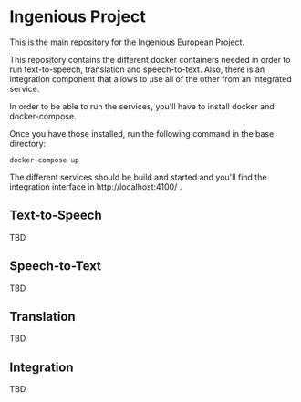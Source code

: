 # Ingenious Project

This is the main repository for the Ingenious European Project. 

This repository contains the different docker containers needed in order to run text-to-speech, translation and speech-to-text. Also, there is an integration component that allows to use all of the other from an integrated service.

In order to be able to run the services, you'll have to install docker and docker-compose.

Once you have those installed, run the following command in the base directory:
```
docker-compose up
```

The different services should be build and started and you'll find the integration interface in http://localhost:4100/ .

## Text-to-Speech

TBD

## Speech-to-Text

TBD

## Translation

TBD

## Integration

TBD
